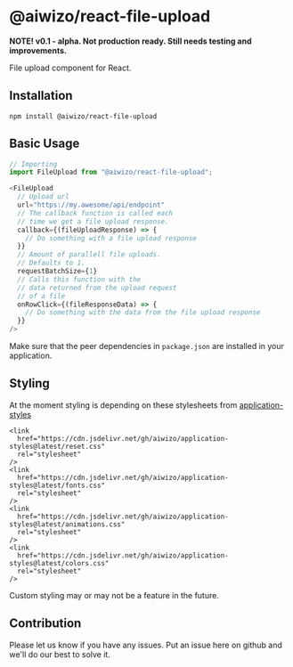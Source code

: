 # @aiwizo/react-file-upload

**NOTE! v0.1 - alpha. Not production ready. Still needs testing and improvements.**

File upload component for React.

## Installation

```
npm install @aiwizo/react-file-upload
```

## Basic Usage

```javascript
// Importing
import FileUpload from "@aiwizo/react-file-upload";
```

```javascript
<FileUpload
  // Upload url
  url="https://my.awesome/api/endpoint"
  // The callback function is called each
  // time we get a file upload response.
  callback={(fileUploadResponse) => {
    // Do something with a file upload response
  }}
  // Amount of parallell file uploads.
  // Defaults to 1.
  requestBatchSize={1}
  // Calls this function with the
  // data returned from the upload request
  // of a file
  onRowClick={(fileResponseData) => {
    // Do something with the data from the file upload response
  }}
/>
```

Make sure that the peer dependencies in `package.json` are installed in your application.

## Styling

At the moment styling is depending on these stylesheets from [application-styles](https://github.com/Aiwizo/application-styles)

```
<link
  href="https://cdn.jsdelivr.net/gh/aiwizo/application-styles@latest/reset.css"
  rel="stylesheet"
/>
<link
  href="https://cdn.jsdelivr.net/gh/aiwizo/application-styles@latest/fonts.css"
  rel="stylesheet"
/>
<link
  href="https://cdn.jsdelivr.net/gh/aiwizo/application-styles@latest/animations.css"
  rel="stylesheet"
/>
<link
  href="https://cdn.jsdelivr.net/gh/aiwizo/application-styles@latest/colors.css"
  rel="stylesheet"
/>
```

Custom styling may or may not be a feature in the future.

## Contribution

Please let us know if you have any issues. Put an issue here on github and we'll do our best to solve it.

